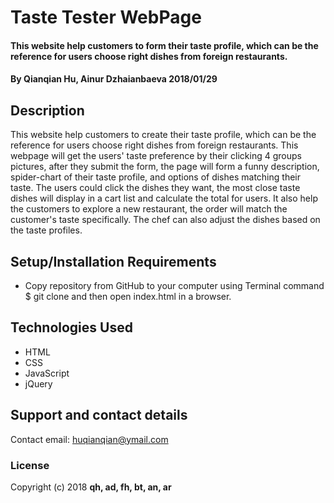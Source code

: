 # Taste Tester WebPage

####  This website help customers to form their taste profile, which can be the reference for users choose right dishes from foreign restaurants.

#### By Qianqian Hu, Ainur Dzhaianbaeva 2018/01/29

## Description

 This website help customers to create their taste profile, which can be the reference for users choose right dishes from foreign restaurants. This webpage will get the users' taste preference by their clicking 4 groups pictures, after they submit the form, the page will form a funny description, spider-chart of their taste profile, and options of dishes matching their taste. The users could click the dishes they want, the most close taste dishes will display in a cart list and calculate the total for users. It also help the customers to explore a new restaurant, the order will match the customer's taste specifically. The chef can also adjust the dishes based on the taste profiles.

## Setup/Installation Requirements

* Copy repository from GitHub to your computer using Terminal command $ git clone and then open index.html in a browser.


## Technologies Used

* HTML
* CSS
* JavaScript
* jQuery

## Support and contact details

Contact email: huqianqian@ymail.com

### License

Copyright (c) 2018 **qh, ad, fh, bt, an, ar**
